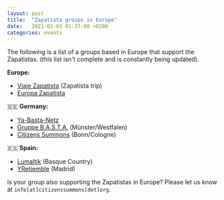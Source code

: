 ```yaml
---
layout: post
title:  "Zapatista groups in Europe"
date:   2021-02-03 01:37:00 +0200
categories: events
---
```

The following is a list of a groups based in Europe that support the Zapatistas.
(this list isn't complete and is constantly being updated).

**Europe:**
* [Viaje Zapatista](https://viajezapatista.eu/en/) (Zapatista trip)
* [Europa Zapatista](http://www.europazapatista.org/?tags=pl-en)

🇩🇪 **Germany:**
* [Ya-Basta-Netz](https://www.ya-basta-netz.org/)
* [Gruppe B.A.S.T.A.](https://www.gruppe-basta.de/) (Münster/Westfalen)
* [Citizens Summons](http://citizenssummons.org/about/) (Bonn/Cologne)

🇪🇸 **Spain:**
* [Lumaltik](https://www.lumaltik.org/) (Basque Country)
* [YRetiemble](https://www.facebook.com/people/Yretiemble-Madrid/100016156900034) (Madrid)

Is your group also supporting the Zapatistas in Europe? Please let us know at `info[at]citizenssummons[dot]org`.
